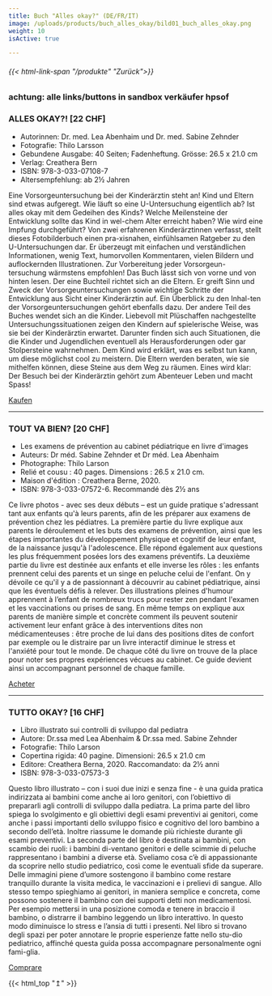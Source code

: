 ```yaml
---
title: Buch "Alles okay?" (DE/FR/IT)
image: /uploads/products/buch_alles_okay/bild01_buch_alles_okay.png
weight: 10
isActive: true

---
```

###### {{< html-link-span "/produkte" "Zurück">}}

### achtung: alle links/buttons in sandbox verkäufer hpsof

### ALLES OKAY?! [22 CHF]
- Autorinnen: Dr. med. Lea Abenhaim und Dr. med. Sabine Zehnder
- Fotografie: Thilo Larsson
- Gebundene Ausgabe: 40 Seiten; Fadenheftung. Grösse: 26.5 x 21.0 cm
- Verlag: Creathera Bern
- ISBN: 978-3-033-07108-7
- Altersempfehlung: ab 2½ Jahren

Eine Vorsorgeuntersuchung bei der Kinderärztin steht an! Kind und Eltern sind etwas aufgeregt. Wie läuft so eine U-Untersuchung eigentlich ab? Ist alles okay mit dem Gedeihen des Kinds? Welche Meilensteine der Entwicklung sollte das Kind in wel-chem Alter erreicht haben? Wie wird eine Impfung durchgeführt?
Von zwei erfahrenen Kinderärztinnen verfasst, stellt dieses Fotobilderbuch einen pra-xisnahen, einfühlsamen Ratgeber zu den U-Untersuchungen dar. Er überzeugt mit einfachen und verständlichen Informationen, wenig Text, humorvollen Kommentaren, vielen Bildern und auflockernden Illustrationen. Zur Vorbereitung jeder Vorsorgeun-tersuchung wärmstens empfohlen!
Das Buch lässt sich von vorne und von hinten lesen. Der eine Buchteil richtet sich an die Eltern. Er greift Sinn und Zweck der Vorsorgeuntersuchungen sowie wichtige Schritte der Entwicklung aus Sicht einer Kinderärztin auf. Ein Überblick zu den Inhal-ten der Vorsorgeuntersuchungen gehört ebenfalls dazu.
Der andere Teil des Buches wendet sich an die Kinder. Liebevoll mit Plüschaffen nachgestellte Untersuchungssituationen zeigen den Kindern auf spielerische Weise, was sie bei der Kinderärztin erwartet. Darunter finden sich auch Situationen, die die Kinder und Jugendlichen eventuell als Herausforderungen oder gar Stolpersteine wahrnehmen. Dem Kind wird erklärt, was es selbst tun kann, um diese möglichst cool zu meistern. Die Eltern werden beraten, wie sie mithelfen können, diese Steine aus dem Weg zu räumen.
Eines wird klar: Der Besuch bei der Kinderärztin gehört zum Abenteuer Leben und macht Spass!

<a class="btn btn-primary" href="https://www.sandbox.paypal.com/ncp/payment/2WD8QZZ2LMDN2" target="_blank">Kaufen</a>
<hr />


### TOUT VA BIEN? [20 CHF]
- Les examens de prévention au cabinet pédiatrique en livre d'images
- Auteurs: Dr méd. Sabine Zehnder et Dr méd. Lea Abenhaim
- Photographe: Thilo Larson
- Relié et cousu : 40 pages. Dimensions : 26.5 x 21.0 cm.
- Maison d'édition : Creathera Berne, 2020.
- ISBN: 978-3-033-07572-6. Recommandé dès 2½ ans

Ce livre photos - avec ses deux débuts – est un guide pratique s'adressant tant aux enfants qu'à leurs parents, afin de les préparer aux examens de prévention chez les pédiatres.
La première partie du livre explique aux parents le déroulement et les buts des examens de prévention, ainsi que les étapes importantes du développement physique et cognitif de leur enfant, de la naissance jusqu'à l'adolescence. Elle répond également aux questions les plus fréquemment posées lors des examens préventifs.
La deuxième partie du livre est destinée aux enfants et elle inverse les rôles : les enfants prennent celui des parents et un singe en peluche celui de l'enfant. On y dévoile ce qu'il y a de passionnant à découvrir au cabinet pédiatrique, ainsi que les éventuels défis à relever. Des illustrations pleines d'humour apprennent à l’enfant de nombreux trucs pour rester zen pendant l'examen et les vaccinations ou prises de sang. En même temps on explique aux parents de manière simple et concrète comment ils peuvent soutenir activement leur enfant grâce à des interventions dites non médicamenteuses : être proche de lui dans des positions dites de confort par exemple ou le distraire par un livre interactif diminue le stress et l'anxiété pour tout le monde.
De chaque côté du livre on trouve de la place pour noter ses propres expériences vécues au cabinet. Ce guide devient ainsi un accompagnant personnel de chaque famille.

<a class="btn btn-primary" href="https://www.sandbox.paypal.com/ncp/payment/ZF2MZZTHSGQKW" target="_blank">Acheter</a>
<hr />

### TUTTO OKAY? [16 CHF]
- Libro illustrato sui controlli di sviluppo dal pediatra
- Autore: Dr.ssa med Lea Abenhaim & Dr.ssa med. Sabine Zehnder
- Fotografie: Thilo Larson
- Copertina rigida: 40 pagine. Dimensioni: 26.5 x 21.0 cm
- Editore: Creathera Berna, 2020. Raccomandato: da 2½ anni
- ISBN: 978-3-033-07573-3

Questo libro illustrato – con i suoi due inizi e senza fine - è una guida pratica indirizzata ai bambini come anche ai loro genitori, con l’obiettivo di prepararli agli controlli di sviluppo dalla pediatra.
La prima parte del libro spiega lo svolgimento e gli obiettivi degli esami preventivi ai genitori, come anche i passi importanti dello sviluppo fisico e cognitivo del loro bambino a secondo dell’età. Inoltre riassume le domande più richieste durante gli esami preventivi.
La seconda parte del libro è destinata ai bambini, con scambio dei ruoli: i bambini di-ventano genitori e delle scimmie di peluche rappresentano i bambini a diverse età. Sveliamo cosa c’è di appassionante da scoprire nello studio pediatrico, così come le eventuali sfide da superare. Delle immagini piene d’umore sostengono il bambino come restare tranquillo durante la visita medica, le vaccinazioni e i prelievi di sangue. Allo stesso tempo spieghiamo ai genitori, in maniera semplice e concreta, come possono sostenere il bambino con dei supporti detti non medicamentosi. Per esempio mettersi in una posizione comoda e tenere in braccio il bambino, o distrarre il bambino leggendo un libro interattivo. In questo modo diminuisce lo stress e l’ansia di tutti i presenti.
Nel libro si trovano degli spazi per poter annotare le proprie esperienze fatte nello stu-dio pediatrico, affinché questa guida possa accompagnare personalmente ogni fami-glia.

<a class="btn btn-primary" href="https://www.sandbox.paypal.com/ncp/payment/ZXL5VUG6CH48C" target="_blank">Comprare</a>


{{< html_top "&#8613;" >}}